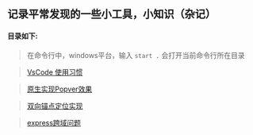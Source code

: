 ## 记录平常发现的一些小工具，小知识（杂记）

#### 目录如下: 

> 在命令行中，windows平台，输入 `start .` 会打开当前命令行所在目录

> [VsCode 使用习惯](./vscode/usageHabits.md)

> [原生实现Popver效果](./popver/popver.md)

> [双向锚点定位实现](./achor/achor.md)

> [express跨域问题](./express/express.md)